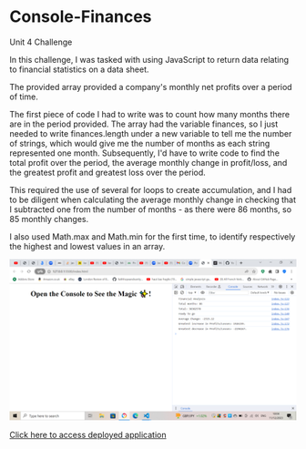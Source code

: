 # Console-Finances

Unit 4 Challenge

In this challenge, I was tasked with using JavaScript to return data relating to financial statistics on a data sheet.

The provided array provided a company's monthly net profits over a period of time.

The first piece of code I had to write was to count how many months there are in the period provided. The array had the variable finances, so I just needed to write finances.length under a new variable to tell me the number of strings, which would give me the number of months as each string represented one month. Subsequently, I'd have to write code to find the total profit over the period, the average monthly change in profit/loss, and the greatest profit and greatest loss over the period.

This required the use of several for loops to create accumulation, and I had to be diligent when calculating the average monthly change in checking that I subtracted one from the number of months - as there were 86 months, so 85 monthly changes.

I also used Math.max and Math.min for the first time, to identify respectively the highest and lowest values in an array.

![Screenshot of finished exercise.](image.png)

[Click here to access deployed application](https://faithhopeandvanity.github.io/Console-Finances)
